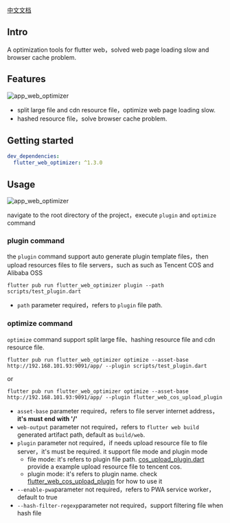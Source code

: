 [中文文档](README.zh.md)

## Intro

A optimization tools for flutter web，solved web page loading slow and browser cache problem.

## Features

![app_web_optimizer](https://github.com/TryImpossible/flutter_web_optimizer/raw/main/20230111-172132.png)

- split large file and cdn resource file，optimize web page loading slow.
- hashed resource file，solve browser cache problem.

## Getting started

```yaml
dev_dependencies:
  flutter_web_optimizer: ^1.3.0
```

## Usage

![app_web_optimizer](https://github.com/TryImpossible/flutter_web_optimizer/raw/main/20221124-183101.png)

navigate to the root directory of the project，execute `plugin` and `optimize` command

### plugin command

the `plugin` command support auto generate plugin template files，then upload resources files to file
servers，such as such as Tencent COS and Alibaba OSS

```shell
flutter pub run flutter_web_optimizer plugin --path scripts/test_plugin.dart
```

- `path` parameter required，refers to `plugin` file path.

### optimize command

`optimize` command support split large file、hashing resource file and cdn resource file.

```shell
flutter pub run flutter_web_optimizer optimize --asset-base http://192.168.101.93:9091/app/ --plugin scripts/test_plugin.dart
```

or

```shell
flutter pub run flutter_web_optimizer optimize --asset-base http://192.168.101.93:9091/app/ --plugin flutter_web_cos_upload_plugin
```

- `asset-base` parameter required，refers to file server internet address，**it's must end with '/'**
- `web-output` parameter not required，refers to `flutter web build` generated artifact path, default
  as `build/web`.
- `plugin` parameter not required，if needs upload resource file to file server，it's must be
  required. it support file mode and plugin mode
    - file mode: it's refers to plugin file
      path. [cos_upload_plugin.dart](example/scripts/cos_upload_plugin.dart) provide a example
      upload resource file to tencent cos.
    - plugin mode: it's refers to plugin name.
      check [flutter_web_cos_upload_plugin](https://pub.flutter-io.cn/packages/flutter_web_cos_upload_plugin)
      for how to use it
- `--enable-pwa`parameter not required，refers to PWA service worker，default to true
- `--hash-filter-regexp`parameter not required，support filtering file when hash file 